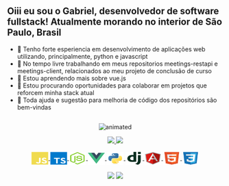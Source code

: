 ## Oiii eu sou o Gabriel, desenvolvedor de software fullstack! Atualmente morando no interior de São Paulo, Brasil
- 💪 Tenho forte esperiencia em desenvolvimento de aplicações web utilizando, principalmente, python e javascript
- 🔭 No tempo livre trabalhando em meus repositorios meetings-restapi e meetings-client, relacionados ao meu projeto de conclusão de curso
- 🌱 Estou aprendendo mais sobre vue.js
- 👯 Estou procurando oportunidades para colaborar em projetos que reforcem minha stack atual
- 🤔 Toda ajuda e sugestão para melhoria de código dos repositórios são bem-vindas
##

<p align="center">
  <img src="https://github.com/gmdiniz/gmdiniz/assets/45233604/5e551a22-8dad-44a8-91a3-e5f68e805f85" alt="animated" />
</p>

<div align="center">
  <a href="https://github.com/gmdiniz">
  <img height="180em" src="https://github-readme-stats.vercel.app/api?username=gmdiniz&show_icons=true&theme=codeSTACKr&include_all_commits=true&count_private=false"/>
  <img height="180em" src="https://github-readme-stats.vercel.app/api/top-langs/?username=gmdiniz&layout=compact&langs_count=7&theme=codeSTACKr"/>
</div>

<div align="center" style="display: inline_block"><br>
  <img align="center" alt="gmdiniz-Js" height="30" width="40" src="https://raw.githubusercontent.com/devicons/devicon/master/icons/javascript/javascript-plain.svg">

  <img align="center" alt="gmdiniz-Js" height="30" width="40" src="https://raw.githubusercontent.com/devicons/devicon/master/icons/typescript/typescript-plain.svg">

  <img align="center" alt="gmdiniz-Js" height="30" width="40" src="https://raw.githubusercontent.com/devicons/devicon/master/icons/nodejs/nodejs-plain.svg">

  <img align="center" alt="gmdiniz-vue" height="30" width="40" src="https://raw.githubusercontent.com/devicons/devicon/master/icons/vuejs/vuejs-original.svg">
  
  <img align="center" alt="gmdiniz-Python" height="30" width="40" src="https://raw.githubusercontent.com/devicons/devicon/master/icons/python/python-original.svg">

  <img align="center" alt="gmdiniz-CSS" height="30" width="40" src="https://raw.githubusercontent.com/devicons/devicon/master/icons/django/django-plain.svg">
  
  <img align="center" alt="gmdiniz-vue" height="30" width="40" src="https://raw.githubusercontent.com/devicons/devicon/master/icons/angularjs/angularjs-original.svg">
  
  <img align="center" alt="gmdiniz-HTML" height="30" width="40" src="https://raw.githubusercontent.com/devicons/devicon/master/icons/html5/html5-original.svg">
  
  <img align="center" alt="gmdiniz-CSS" height="30" width="40" src="https://raw.githubusercontent.com/devicons/devicon/master/icons/css3/css3-original.svg">
</div>
<br>
<div align="center">   
  <a href="mailto:gabrieldinizmota@hotmail.com"><img src="https://img.shields.io/badge/Gmail-D14836?style=for-the-badge&logo=gmail&logoColor=white" target="_blank"></a>
  <a href="https://www.linkedin.com/in/gmdiniz/" target="_blank"><img src="https://img.shields.io/badge/-LinkedIn-%230077B5?style=for-the-badge&logo=linkedin&logoColor=white" target="_blank"></a> 
</div>
